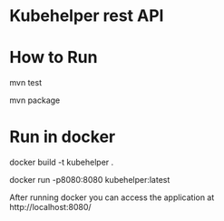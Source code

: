 Kubehelper rest API
=========================

# How to Run

mvn test

mvn package

# Run in docker 

docker build -t kubehelper .

docker run -p8080:8080 kubehelper:latest

After running docker you can access the application at http://localhost:8080/